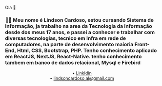 Olá 👋

<h3>👨‍💻 Meu nome é Lindson Cardoso, estou cursando Sistema de Informação, ja trabalho na area da Tecnologia da Informação desde dos meus 17 anos, e passei a conhecer e trabalhar com diversas tecnologias, tecnico em Infra em rede de computadores, na parte de desenvolvimento maioria Front-End, Html, CSS, Bootstrap, PHP. Tenho conhecimento aplicado em ReactJS, NextJS, React-Native. tenho conhecimento tambem em banco de dados relacional, Mysql e Firebird</h3>

<p align="center">
 • <a href="linkedin.com/in/lindson-cardoso-739334169">LinkIdin</a> <br>
 • <a href="lindsoncardoso.al@gmail.com">lindsoncardoso.al@gmail.com</a>
</p>
